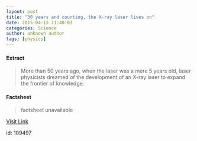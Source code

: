 ```yaml
---
layout: post
title: "30 years and counting, the X-ray laser lives on"
date: 2015-04-15 11:40:03
categories: Science
author: unknown author
tags: [physics]
---
```



#### Extract
>More than 50 years ago, when the laser was a mere 5 years old, laser physicists dreamed of the development of an X-ray laser to expand the frontier of knowledge.

#### Factsheet
>factsheet unavailable

[Visit Link](http://phys.org/news348301570.html)

id:  109497
